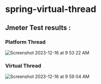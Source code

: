 # spring-virtual-thread

## Jmeter Test results :

### Platform Thread
![Screenshot 2023-12-16 at 9 53 22 AM](https://github.com/Java-Techie-jt/spring-virtual-thread/assets/25712816/03978099-4df3-4686-a6e6-8eb1f28ab69f)

### Virtual Thread
![Screenshot 2023-12-16 at 9 59 04 AM](https://github.com/Java-Techie-jt/spring-virtual-thread/assets/25712816/2f82ae30-41f3-4f29-a1de-10e6661840cf)
